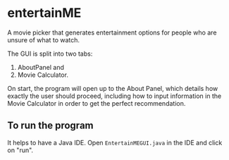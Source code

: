 # entertainME
A movie picker that generates entertainment options for people who are unsure of what to watch. 

The GUI is split into two tabs:
  1) AboutPanel and
  2) Movie Calculator.

On start, the program will open up to the About Panel, which details how exactly the user should proceed, including how to input information in the Movie Calculator in order to get the perfect recommendation.

## To run the program
It helps to have a Java IDE. Open `EntertainMEGUI.java` in the IDE and click on "run".
